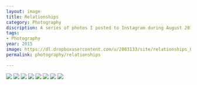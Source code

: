 ```yaml
---
layout: image
title: Relationships
category: Photography
discription: A series of photos I posted to Instagram during August 2015 to exploring diptychs and relationships between images. I became fascinated with the way two photos, placed side by side, changed how you saw each individually.
tags:
- Photography
year: 2015
image: https://dl.dropboxusercontent.com/u/2003133/site/relationships_05.jpg
permalink: photography/relationships

---
```



<img src="https://dl.dropboxusercontent.com/u/2003133/site/relationships_01.jpg">
<img src="https://dl.dropboxusercontent.com/u/2003133/site/relationships_02.jpg">
<img src="https://dl.dropboxusercontent.com/u/2003133/site/relationships_03.jpg">
<img src="https://dl.dropboxusercontent.com/u/2003133/site/relationships_04.jpg">
<img src="https://dl.dropboxusercontent.com/u/2003133/site/relationships_05.jpg">
<img src="https://dl.dropboxusercontent.com/u/2003133/site/relationships_06.jpg">
<img src="https://dl.dropboxusercontent.com/u/2003133/site/relationships_07.jpg">
<img src="https://dl.dropboxusercontent.com/u/2003133/site/relationships_08.jpg">
